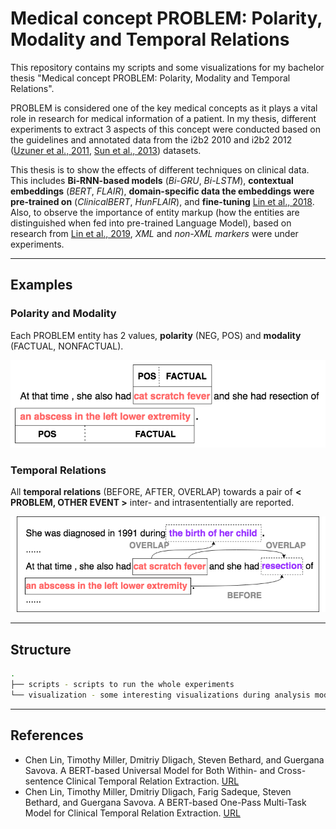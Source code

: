 # Medical concept PROBLEM: Polarity, Modality and Temporal Relations

This repository contains my scripts and some visualizations for my bachelor thesis "Medical concept PROBLEM: Polarity, Modality and Temporal Relations".

PROBLEM is considered one of the key medical concepts as it plays a vital role in research for medical information of a patient.
In my thesis, different experiments to extract 3 aspects of this concept were conducted based on the guidelines and annotated data from the i2b2 2010 and i2b2 2012 ([Uzuner et al., 2011](https://academic.oup.com/jamia/article/18/5/552/830538), [Sun et al., 2013](https://www.sciencedirect.com/science/article/pii/S1532046413001032)) datasets.

This thesis is to show the effects of different techniques on clinical data. 
This includes **Bi-RNN-based models** (*Bi-GRU*, *Bi-LSTM*), **contextual embeddings** (*BERT*, *FLAIR*),
**domain-specific data the embeddings were pre-trained on** (*ClinicalBERT*, *HunFLAIR*), and **fine-tuning** [Lin et al., 2018](https://aclanthology.org/2020.bionlp-1.7).
Also, to observe the importance of entity markup (how the entities are distinguished when fed into pre-trained Language Model),
based on research from [Lin et al., 2019](https://www.aclweb.org/anthology/W19-1908), *XML* and *non-XML markers* were under experiments.

----------


## Examples

### Polarity and Modality

Each PROBLEM entity has 2 values, **polarity** (NEG, POS) and **modality** (FACTUAL, NONFACTUAL).

![polmod](https://github.com/jasmine95dn/problem-med-aspect/blob/main/modpol.png)


### Temporal Relations

All **temporal relations** (BEFORE, AFTER, OVERLAP) towards a pair of **< PROBLEM, OTHER EVENT >** inter- and intrasententially are reported.

![temprel](https://github.com/jasmine95dn/problem-med-aspect/blob/main/temprel_figure.png)

---

## Structure

```bash
.
├── scripts - scripts to run the whole experiments
└── visualization - some interesting visualizations during analysis models in Temporal Relation Task
```

---

## References
* Chen Lin, Timothy Miller, Dmitriy Dligach, Steven Bethard, and Guergana Savova. A BERT-based Universal Model for Both Within- and Cross-sentence Clinical Temporal Relation Extraction. [URL](https://www.aclweb.org/anthology/W19-1908)
* Chen Lin, Timothy Miller, Dmitriy Dligach, Farig Sadeque, Steven Bethard, and Guergana Savova. A BERT-based One-Pass Multi-Task Model for Clinical Temporal Relation Extraction. [URL](https://aclanthology.org/2020.bionlp-1.7)



